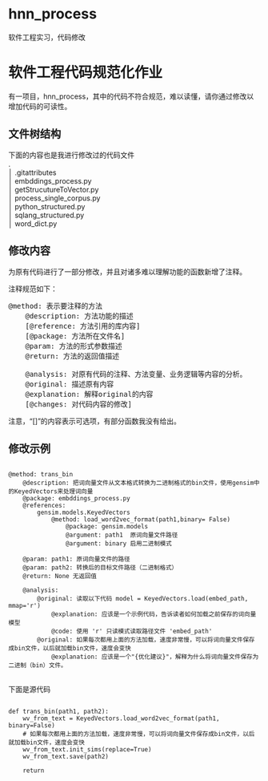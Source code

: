 # hnn_process
软件工程实习，代码修改

# 软件工程代码规范化作业

有一项目，hnn_process，其中的代码不符合规范，难以读懂，请你通过修改以增加代码的可读性。

## 文件树结构
下面的内容也是我进行修改过的代码文件<br>
.<br>
│  .gitattributes<br>
│  embddings_process.py<br>
│  getStrucutureToVector.py<br>
│  process_single_corpus.py<br>
│  python_structured.py<br>
│  sqlang_structured.py<br>
│  word_dict.py<br>

## 修改内容

为原有代码进行了一部分修改，并且对诸多难以理解功能的函数新增了注释。

注释规范如下：
<pre>
@method: 表示要注释的方法
    @description: 方法功能的描述
    [@reference: 方法引用的库内容]
    [@package: 方法所在文件名]
    @param: 方法的形式参数描述
    @return: 方法的返回值描述<br>
    @analysis: 对原有代码的注释、方法变量、业务逻辑等内容的分析。
    @original: 描述原有内容
    @explanation: 解释original的内容
    [@changes: 对代码内容的修改]
</pre>
注意，“[]”的内容表示可选项，有部分函数我没有给出。

## 修改示例

<pre><code>
@method: trans_bin
    @description: 把词向量文件从文本格式转换为二进制格式的bin文件，使用gensim中的KeyedVectors来处理词向量
    @package: embddings_process.py
    @references:
        gensim.models.KeyedVectors
            @method: load_word2vec_format(path1,binary= False)
                @package: gensim.models
                @argument: path1  原词向量文件路径
                @argument: binary 启用二进制模式
                    
    @param: path1: 原词向量文件的路径
    @param: path2: 转换后的目标文件路径（二进制格式）
    @return: None 无返回值
    
    @analysis:
        @original: 读取以下代码 model = KeyedVectors.load(embed_path, mmap='r')
            @explanation: 应该是一个示例代码，告诉读者如何加载之前保存的词向量模型
            @code: 使用 'r' 只读模式读取路径文件 'embed_path'
        @original: 如果每次都用上面的方法加载，速度非常慢，可以将词向量文件保存成bin文件，以后就加载bin文件，速度会变快
            @explanation: 应该是一个"{优化建议}"，解释为什么将词向量文件保存为二进制（bin）文件。
</code>
</pre>
下面是源代码
<pre><code>
def trans_bin(path1, path2):
    wv_from_text = KeyedVectors.load_word2vec_format(path1, binary=False)
    # 如果每次都用上面的方法加载，速度非常慢，可以将词向量文件保存成bin文件，以后就加载bin文件，速度会变快
    wv_from_text.init_sims(replace=True)
    wv_from_text.save(path2)

    return
</code>
</pre>
